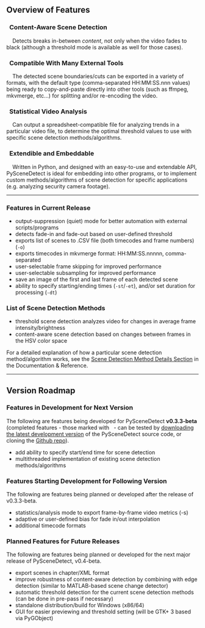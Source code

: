 
## Overview of Features

<div class="warning">
<h3><span class="fa fa-eye wy-text-neutral"></span>&nbsp; Content-Aware Scene Detection</h3>
&nbsp;<span class="fa fa-info-circle wy-text-info"></span>&nbsp;&nbsp; Detects breaks in-between <i>content</i>, not only when the video fades to black (although a threshold mode is available as well for those cases).
</div>

<div class="important">
<h3><span class="fa fa-desktop wy-text-info"></span>&nbsp; Compatible With Many External Tools</h3>
&nbsp;<span class="fa fa-info-circle wy-text-info"></span>&nbsp;&nbsp; The detected scene boundaries/cuts can be exported in a variety of formats, with the default type (comma-separated HH:MM:SS.nnn values) being ready to copy-and-paste directly into other tools (such as ffmpeg, mkvmerge, etc...) for splitting and/or re-encoding the video.
</div>

<div class="danger">
<h3><span class="fa fa-bar-chart-o wy-text-warning"></span>&nbsp; Statistical Video Analysis</h3>
&nbsp;<span class="fa fa-info-circle wy-text-info"></span>&nbsp;&nbsp; Can output a spreadsheet-compatible file for analyzing trends in a particular video file, to determine the optimal threshold values to use with specific scene detection methods/algorithms. 
</div>

<div class="warning">
<h3><span class="fa fa-code wy-text-danger"></span>&nbsp; Extendible and Embeddable</h3>
&nbsp;<span class="fa fa-info-circle wy-text-info"></span>&nbsp;&nbsp; Written in Python, and designed with an easy-to-use and extendable API, PySceneDetect is ideal for embedding into other programs, or to implement custom methods/algorithms of scene detection for specific applications (e.g. analyzing security camera footage).
</div>


----------------


### Features in Current Release

 - output-suppression (quiet) mode for better automation with external scripts/programs
 - detects fade-in and fade-out based on user-defined threshold
 - exports list of scenes to .CSV file (both timecodes and frame numbers) (`-o`)
 - exports timecodes in mkvmerge format: HH:MM:SS.nnnnn, comma-separated
 - user-selectable frame skipping for improved performance
 - user-selectable subsampling for improved performance
 - save an image of the first and last frame of each detected scene
 - ability to specify starting/ending times (`-st`/`-et`), and/or set duration for processing (`-dt`)

### List of Scene Detection Methods

 - threshold scene detection analyzes video for changes in average frame intensity/brightness
 - content-aware scene detection based on changes between frames in the HSV color space

For a detailed explanation of how a particular scene detection method/algorithm works, see the [Scene Detection Method Details Section](reference/detection-methods.md) in the Documentation & Reference.


----------------


## Version Roadmap

<h3>Features in Development for Next Version</h3>

The following are features being developed for PySceneDetect **v0.3.3-beta** (completed features - those marked with <span class="fa fa-check"></span>&nbsp; - can be tested by [downloading the latest development version](https://github.com/Breakthrough/PySceneDetect/archive/master.zip) of the PySceneDetect source code, or cloning the [Github repo](https://github.com/Breakthrough/PySceneDetect)).  

 - add ability to specify start/end time for scene detection
 - multithreaded implementation of existing scene detection methods/algorithms

<h3>Features Starting Development for Following Version</h3>

The following are features being planned or developed after the release of v0.3.3-beta.

 - statistics/analysis mode to export frame-by-frame video metrics (-s)
 - adaptive or user-defined bias for fade in/out interpolation
 - additional timecode formats

<h3>Planned Features for Future Releases</h3>

The following are features being planned or developed for the next major release of PySceneDetect, v0.4-beta.

 - export scenes in chapter/XML format
 - improve robustness of content-aware detection by combining with edge detection (similar to MATLAB-based scene change detector)
 - automatic threshold detection for the current scene detection methods (can be done in pre-pass if necessary)
 - standalone distribution/build for Windows (x86/64)
 - GUI for easier previewing and threshold setting (will be GTK+ 3 based via PyGObject)

